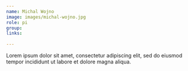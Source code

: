 ```yaml
---
name: Michal Wojno
image: images/michal-wojno.jpg
role: pi
group: 
links:
 
---
```


Lorem ipsum dolor sit amet, consectetur adipiscing elit, sed do eiusmod tempor incididunt ut labore et dolore magna aliqua.
